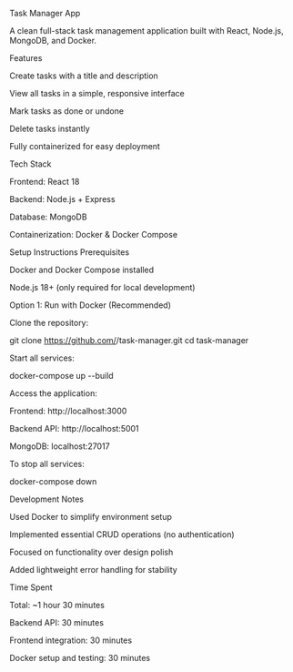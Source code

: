 Task Manager App

A clean full-stack task management application built with React, Node.js, MongoDB, and Docker.

Features

Create tasks with a title and description

View all tasks in a simple, responsive interface

Mark tasks as done or undone

Delete tasks instantly

Fully containerized for easy deployment

Tech Stack

Frontend: React 18

Backend: Node.js + Express

Database: MongoDB

Containerization: Docker & Docker Compose

Setup Instructions
Prerequisites

Docker and Docker Compose installed

Node.js 18+ (only required for local development)

Option 1: Run with Docker (Recommended)

Clone the repository:

git clone https://github.com/<your-username>/task-manager.git
cd task-manager


Start all services:

docker-compose up --build


Access the application:

Frontend: http://localhost:3000

Backend API: http://localhost:5001

MongoDB: localhost:27017

To stop all services:

docker-compose down

Development Notes

Used Docker to simplify environment setup

Implemented essential CRUD operations (no authentication)

Focused on functionality over design polish

Added lightweight error handling for stability

Time Spent

Total: ~1 hour 30 minutes

Backend API: 30 minutes

Frontend integration: 30 minutes

Docker setup and testing: 30 minutes